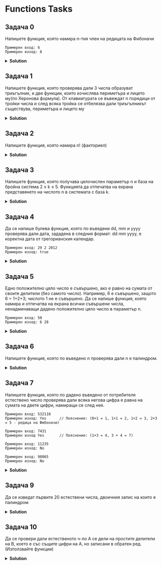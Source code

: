 # Functions Tasks

## Задача 0
Напишете функция, която намира n-тия член на редицата на Фибоначи

```
Примерен вход: 6
Примерен изход: 8 
```

<details><summary><b>Solution</b></summary> 
<p>

```cpp
unsigned fib(unsigned n)
{
	if (n == 0)
		return 0;

	int fib0 = 1;
	int fib1 = 1;
	int temp;

	for (int i = 2; i < n; i++)
	{
		temp = fib1;
		fib1 += fib0;
		fib0 = temp;
	}

	return fib1;
}
```

</p>
</details>

## Задача 1
Напишете функция, която проверява дали 3 числа образуват триъгълник, и две функции, които изчислява периметъра и лицето му(по Херонова формула).
От клавиатурата се въвеждат n поредици от тройки числа и след всяка тройка се отбелязва дали триъгълникът съществува, периметъра и лицето му 

<details><summary><b>Solution</b></summary> 
<p>

```cpp
#include <iostream>
#include <cmath>

bool doesTriangleExist(unsigned a, unsigned b, unsigned c)
{
	return (a < b + c && b < a + c && c < a + b);
}

unsigned getPerimeter(unsigned a, unsigned b, unsigned c)
{
	return a + b + c;
}

double getArea(unsigned a, unsigned b, unsigned c)
{
	double halfP = getPerimeter(a, b, c) / 2.0;
	double area = std::sqrt(halfP * (halfP - a) * (halfP - b) * (halfP - c));

	return area;
}

int main()
{
    int sideA, sideB, sideC;

	std::cin >> sideA >> sideB >> sideC;

    std::cout << std::boolalpha << doesTriangleExist(sideA, sideB, sideC)
            << " " << getPerimeter(sideA, sideB, sideC)
            << " " << getArea(sideA, sideB, sideC) 
			<< std::endl;
}
```

</p>
</details>

## Задача 2
Напишете функция, която намира n! (факториел)

<details><summary><b>Solution</b></summary> 
<p>

```cpp
unsigned factorial(unsigned n)
{
	unsigned result = 1;

	while (n > 0)
	{
		result *= n;
		n--;
	}

	return result;
}
```

</p>
</details>

## Задача 3
Напишете функция, която получава целочислен
параметър n и база на бройна система 2 ≤ k ≤ 5. Функцията да отпечатва
на екрана представянето на числото n в системата с база k.

<details><summary><b>Solution</b></summary> 
<p>

```cpp
unsigned toBase(unsigned num, unsigned base)
{
	if (base < 2 || base > 5)
		return 0;

	int step = 1;
	int baseNum = 0;
	int lastDigit;

	while (num > 0)
	{
		lastDigit = num % base;
		baseNum += lastDigit * step;

		step *= 10;
		num /= base;
	}

	return baseNum;
}
```

</p>
</details>

## Задача 4
Да се напише булева функция, която по въведени dd, mm и yyyy проверява дали дата, зададена в следния формат: dd mm yyyy, е коректна дата от грегорианския календар.

```
Примерен вход: 29 2 2012
Примерен изход: true 
```

<details><summary><b>Solution</b></summary> 
<p>

```cpp
bool isLeapYear(unsigned year)
{
    return ((year % 100 != 0 && year % 4 == 0) || year % 400 == 0);
}

int getMonthLength(unsigned month, unsigned year)
{
    switch (month)
    {
    case 1: case 3: case 5:
    case 7: case 8: case 10:
    case 12:
        return 31;
    case 4: case 6: case 9:
    case 11:
        return 30;
    case 2:
        if (isLeapYear(year)) return 29;
        return 28;
    default:
        return 0;
        break;
    }
}

bool isDateValid(unsigned day, unsigned month, unsigned year)
{
    return (day >= 1 && day <= getMonthLength(month, year));
}
```

</p>
</details>

## Задача 5
Едно положително цяло число е съвършено, ако е равно на сумата от своите делители (без самото число). Например, 6 е съвършено, защото 6 = 1+2+3; числото 1 не е съвършено. Да се напише функция, която намира и отпечатва на екрана всички съвършени числа, ненадминаващи дадено положително цяло число в параметър n.

```
Примерен вход: 50
Примерен изход: 6 28
```

<details><summary><b>Solution</b></summary> 
<p>

```cpp
#include <iostream>

bool isPerfect(unsigned n)
{
	int sum = 0;

	for (int i = 1; i <= n / 2; i++)
	{
		if (n % i == 0)
			sum += i;
	}

	return sum == n;
}

void printPerfectNums(unsigned num)
{
	for (int i = 1; i < num; i++)
	{
		if (isPerfect(i))
			std::cout << i << std::endl;
	}
}
```

</p>
</details>

## Задача 6
Напишете функция, която по въведено n проверява дали n е палиндром.

<details><summary><b>Solution</b></summary> 
<p>

```cpp
bool isPalindorm(unsigned n)
{
	unsigned nCopy = n;
	unsigned reversedN = 0;

	while (nCopy > 0)
	{
		reversedN = reversedN * 10 + (nCopy % 10);
		nCopy /= 10;
	}

	return n == reversedN;
}
```

</p>
</details>

## Задача 7
Напишете функция, която по дадено въведено от потребителя естествено 
число проверява дали всяка негова цифра е равна на сумата на двете цифри, намиращи се 
след нея.

```
Примерен вход: 532110
Примерен изход: Yes      // Пояснение: (0+1 = 1, 1+1 = 2, 1+2 = 3, 2+3 = 5 - редица на Фибоначи)

Примерен вход: 7431
Примерен изход Yes       // Пояснение: (1+3 = 4, 3 + 4 = 7)

Примерен вход: 11235
Примерен изход: No

Примерен вход: 98065
Примерен изход: No
```

<details><summary><b>Solution</b></summary> 
<p>

```cpp
#include <iostream>

bool isConditionTrue(int number)
{
	if (number < 100) return false;

	int digitOne = number % 10;
	number /= 10;

	int digitTwo = number % 10;
	number /= 10;

	while (number > 0)
	{
		if (digitOne + digitTwo != number % 10) return false;

		digitOne = digitTwo;
		digitTwo = number % 10;
		number /= 10;
	}

	return true;
}

int main()
{
	unsigned userValue;
	std::cin >> userValue;

	std::cout << (isConditionTrue(userValue) ? "Yes" : "No");
}
```

</p>
</details>

## Задача 9
Да се изведат първите 20 естествени числа, двоичния запис на които е палиндром

<details><summary><b>Solution</b></summary> 
<p>

```cpp
#include <iostream>

unsigned long long reverseNum(unsigned long long num)
{
	unsigned long long reversedNum = 0;

	while (num > 0)
	{
		int lastDigit = num % 10;
		reversedNum = reversedNum * 10 + lastDigit;
		num /= 10;
	}

	return reversedNum;
}

bool isPalindrome(unsigned long long num)
{
	return num == reverseNum(num);
}

unsigned long long convertToBinary(unsigned short num)
{
	unsigned long long power = 1;
	unsigned long long binaryNum = 0;

	while (num > 0)
	{
		binaryNum = binaryNum + (num % 2 * power);
		power *= 10;
		num /= 2;
	}

	return binaryNum;
}

void printFirst20BinaryPalindromes()
{
	unsigned short counter = 0;
	unsigned short currNum = 1;

	while (counter < 20)
	{
		unsigned long long binaryNum = convertToBinary(currNum);
		if (isPalindrome(binaryNum))
		{
			std::cout << currNum << " ";
			counter++;
		}

		currNum++;
	}
}

int main()
{
	printFirst20BinaryPalindromes();
}
```

</p>
</details>

## Задача 10
Да се провери дали естественото ч-ло А се дели на простите делители 
на B, което е със същите цифри на А, но записани в обратен ред.(Използвайте функции)

<details><summary><b>Solution</b></summary> 
<p>

```cpp
int reverseNumber(int number)
{
	int reversedNumber = 0;
	while (number > 0)
	{
		reversedNumber += number % 10;

		if (number / 10 > 0) reversedNumber *= 10;

		number /= 10;
	}

	return reversedNumber;
}

bool isPrimeDivisor(int div) 
{
	for (int j = 2; j <= div / 2; j++) 
	{
		if (div % j == 0) {
			return false;
		}
	}

	return true;
}

bool canDivideByReversed(int number)
{
	int reversedNumber = reverseNumber(number);

	for (int i = 2; i <= reversedNumber; i++)
	{
		bool primeDivisor = isPrimeDivisor(i);

		if (primeDivisor && number % i != 0)
			return false;
	}

	return true;
}
```

</p>
</details>